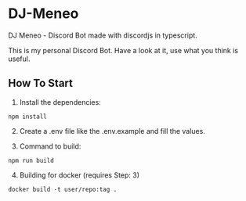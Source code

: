 # DJ-Meneo
DJ Meneo - Discord Bot made with discordjs in typescript.

This is my personal Discord Bot.
Have a look at it, use what you think is useful.

## How To Start

1. Install the dependencies:
  ```shell
  npm install
  ````
2. Create a .env file like the .env.example and fill the values.

3. Command to build:
  ```shell
  npm run build
  ```

4. Building for docker (requires Step: 3)
  ```shell
  docker build -t user/repo:tag .
  ```
